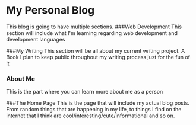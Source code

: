 # My Personal Blog
This blog is going to have multiple sections.
###Web Development
This section will include what I'm learning regarding web development and development languages

###My Writing
This section will be all about my current writing project. A Book I plan to keep public throughout my writing process just for the fun of it

### About Me
This is the part where you can learn more about me as a person

###The Home Page
This is the page that will include my actual blog posts. From random things that are happening in my life, to things I find
on the internet that I think are cool/interesting/cute/informational and so on.